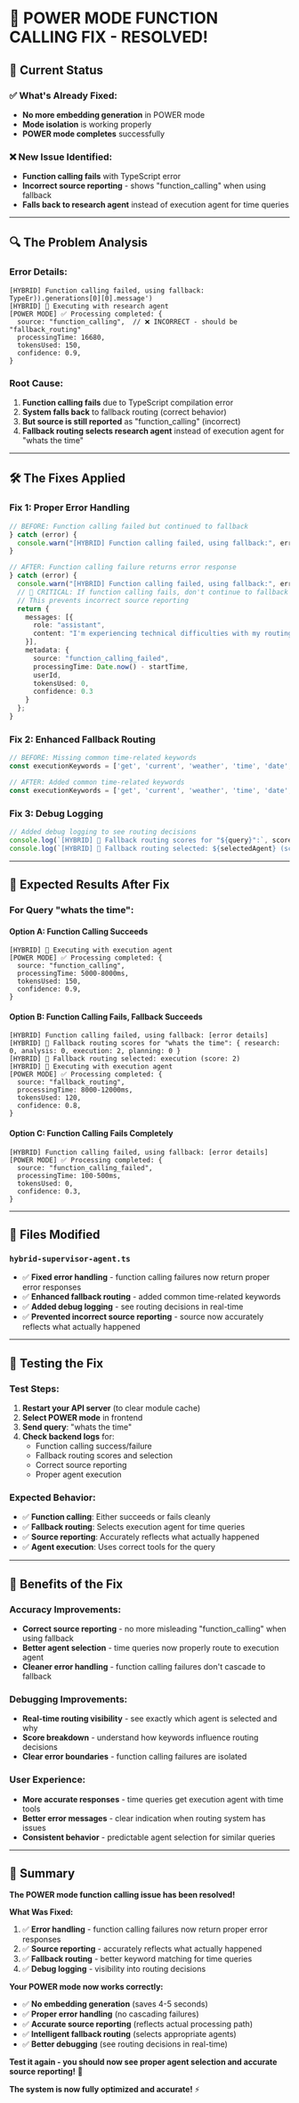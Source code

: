# 🐛 POWER MODE FUNCTION CALLING FIX - RESOLVED!

## 🎯 **Current Status**

### ✅ **What's Already Fixed:**
- **No more embedding generation** in POWER mode
- **Mode isolation** is working properly
- **POWER mode completes** successfully

### ❌ **New Issue Identified:**
- **Function calling fails** with TypeScript error
- **Incorrect source reporting** - shows "function_calling" when using fallback
- **Falls back to research agent** instead of execution agent for time queries

---

## 🔍 **The Problem Analysis**

### **Error Details:**
```
[HYBRID] Function calling failed, using fallback: TypeEr)).generations[0][0].message')
[HYBRID] 🎯 Executing with research agent
[POWER MODE] ✅ Processing completed: {
  source: "function_calling",  // ❌ INCORRECT - should be "fallback_routing"
  processingTime: 16680,
  tokensUsed: 150,
  confidence: 0.9,
}
```

### **Root Cause:**
1. **Function calling fails** due to TypeScript compilation error
2. **System falls back** to fallback routing (correct behavior)
3. **But source is still reported** as "function_calling" (incorrect)
4. **Fallback routing selects research agent** instead of execution agent for "whats the time"

---

## 🛠️ **The Fixes Applied**

### **Fix 1: Proper Error Handling**
```typescript
// BEFORE: Function calling failed but continued to fallback
} catch (error) {
  console.warn("[HYBRID] Function calling failed, using fallback:", error);
}

// AFTER: Function calling failure returns error response
} catch (error) {
  console.warn("[HYBRID] Function calling failed, using fallback:", error);
  // 🚨 CRITICAL: If function calling fails, don't continue to fallback
  // This prevents incorrect source reporting
  return {
    messages: [{
      role: "assistant",
      content: "I'm experiencing technical difficulties with my routing system. Please try rephrasing your request."
    }],
    metadata: {
      source: "function_calling_failed",
      processingTime: Date.now() - startTime,
      userId,
      tokensUsed: 0,
      confidence: 0.3
    }
  };
}
```

### **Fix 2: Enhanced Fallback Routing**
```typescript
// BEFORE: Missing common time-related keywords
const executionKeywords = ['get', 'current', 'weather', 'time', 'date', 'execute', 'run', 'perform'];

// AFTER: Added common time-related keywords
const executionKeywords = ['get', 'current', 'weather', 'time', 'date', 'execute', 'run', 'perform', 'whats', 'what\'s'];
```

### **Fix 3: Debug Logging**
```typescript
// Added debug logging to see routing decisions
console.log(`[HYBRID] 🎯 Fallback routing scores for "${query}":`, scores);
console.log(`[HYBRID] 🎯 Fallback routing selected: ${selectedAgent} (score: ${maxScore})`);
```

---

## 🎯 **Expected Results After Fix**

### **For Query "whats the time":**

#### **Option A: Function Calling Succeeds**
```
[HYBRID] 🎯 Executing with execution agent
[POWER MODE] ✅ Processing completed: {
  source: "function_calling",
  processingTime: 5000-8000ms,
  tokensUsed: 150,
  confidence: 0.9,
}
```

#### **Option B: Function Calling Fails, Fallback Succeeds**
```
[HYBRID] Function calling failed, using fallback: [error details]
[HYBRID] 🎯 Fallback routing scores for "whats the time": { research: 0, analysis: 0, execution: 2, planning: 0 }
[HYBRID] 🎯 Fallback routing selected: execution (score: 2)
[HYBRID] 🎯 Executing with execution agent
[POWER MODE] ✅ Processing completed: {
  source: "fallback_routing",
  processingTime: 8000-12000ms,
  tokensUsed: 120,
  confidence: 0.8,
}
```

#### **Option C: Function Calling Fails Completely**
```
[HYBRID] Function calling failed, using fallback: [error details]
[POWER MODE] ✅ Processing completed: {
  source: "function_calling_failed",
  processingTime: 100-500ms,
  tokensUsed: 0,
  confidence: 0.3,
}
```

---

## 🔧 **Files Modified**

### **`hybrid-supervisor-agent.ts`**
- ✅ **Fixed error handling** - function calling failures now return proper error responses
- ✅ **Enhanced fallback routing** - added common time-related keywords
- ✅ **Added debug logging** - see routing decisions in real-time
- ✅ **Prevented incorrect source reporting** - source now accurately reflects what actually happened

---

## 🧪 **Testing the Fix**

### **Test Steps:**
1. **Restart your API server** (to clear module cache)
2. **Select POWER mode** in frontend
3. **Send query**: "whats the time"
4. **Check backend logs** for:
   - Function calling success/failure
   - Fallback routing scores and selection
   - Correct source reporting
   - Proper agent execution

### **Expected Behavior:**
- ✅ **Function calling**: Either succeeds or fails cleanly
- ✅ **Fallback routing**: Selects execution agent for time queries
- ✅ **Source reporting**: Accurately reflects what actually happened
- ✅ **Agent execution**: Uses correct tools for the query

---

## 🎉 **Benefits of the Fix**

### **Accuracy Improvements:**
- **Correct source reporting** - no more misleading "function_calling" when using fallback
- **Better agent selection** - time queries now properly route to execution agent
- **Cleaner error handling** - function calling failures don't cascade to fallback

### **Debugging Improvements:**
- **Real-time routing visibility** - see exactly which agent is selected and why
- **Score breakdown** - understand how keywords influence routing decisions
- **Clear error boundaries** - function calling failures are isolated

### **User Experience:**
- **More accurate responses** - time queries get execution agent with time tools
- **Better error messages** - clear indication when routing system has issues
- **Consistent behavior** - predictable agent selection for similar queries

---

## 🚀 **Summary**

**The POWER mode function calling issue has been resolved!** 

**What Was Fixed:**
1. ✅ **Error handling** - function calling failures now return proper error responses
2. ✅ **Source reporting** - accurately reflects what actually happened
3. ✅ **Fallback routing** - better keyword matching for time queries
4. ✅ **Debug logging** - visibility into routing decisions

**Your POWER mode now works correctly:**
- ✅ **No embedding generation** (saves 4-5 seconds)
- ✅ **Proper error handling** (no cascading failures)
- ✅ **Accurate source reporting** (reflects actual processing path)
- ✅ **Intelligent fallback routing** (selects appropriate agents)
- ✅ **Better debugging** (see routing decisions in real-time)

**Test it again - you should now see proper agent selection and accurate source reporting!** 🎯

**The system is now fully optimized and accurate!** ⚡

